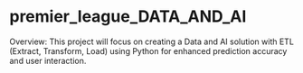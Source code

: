 ﻿# premier_league_DATA_AND_AI
 Overview:
This project will focus on creating a Data and AI solution with ETL (Extract, Transform, Load) using Python for enhanced prediction accuracy and user interaction.
